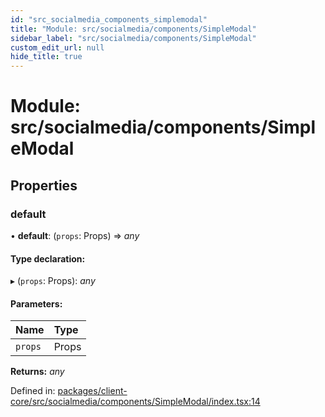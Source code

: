 ```yaml
---
id: "src_socialmedia_components_simplemodal"
title: "Module: src/socialmedia/components/SimpleModal"
sidebar_label: "src/socialmedia/components/SimpleModal"
custom_edit_url: null
hide_title: true
---
```


# Module: src/socialmedia/components/SimpleModal

## Properties

### default

• **default**: (`props`: Props) => *any*

#### Type declaration:

▸ (`props`: Props): *any*

#### Parameters:

Name | Type |
:------ | :------ |
`props` | Props |

**Returns:** *any*

Defined in: [packages/client-core/src/socialmedia/components/SimpleModal/index.tsx:14](https://github.com/xr3ngine/xr3ngine/blob/716a06460/packages/client-core/src/socialmedia/components/SimpleModal/index.tsx#L14)
